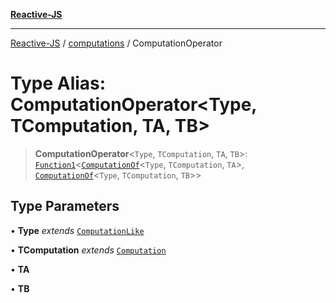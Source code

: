 [**Reactive-JS**](../../README.md)

***

[Reactive-JS](../../README.md) / [computations](../README.md) / ComputationOperator

# Type Alias: ComputationOperator\<Type, TComputation, TA, TB\>

> **ComputationOperator**\<`Type`, `TComputation`, `TA`, `TB`\>: [`Function1`](../../functions/type-aliases/Function1.md)\<[`ComputationOf`](ComputationOf.md)\<`Type`, `TComputation`, `TA`\>, [`ComputationOf`](ComputationOf.md)\<`Type`, `TComputation`, `TB`\>\>

## Type Parameters

• **Type** *extends* [`ComputationLike`](../interfaces/ComputationLike.md)

• **TComputation** *extends* [`Computation`](../interfaces/Computation.md)

• **TA**

• **TB**
